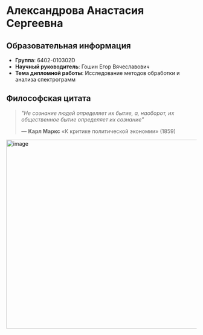 # Александрова Анастасия Сергеевна 

## Образовательная информация
- **Группа**: 6402-010302D
- **Научный руководитель**: Гошин Егор Вячеславович
- **Тема дипломной работы**: Исследование методов обработки и анализа спектрограмм

## Философская цитата
> *"Не сознание людей определяет их бытие, а, наоборот, их общественное бытие определяет их сознание"*
> 
> — **Карл Маркс** «К критике политической экономии» (1859)

<img width="1302" height="500" alt="image" src="https://github.com/user-attachments/assets/f0b3864d-7357-4430-9977-fe0ca37d882d" />

